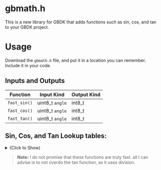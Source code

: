 # gbmath.h

This is a new library for GBDK that adds functions such as sin, cos, and tan to your GBDK project.


# Usage
Download the `gbmath.h` file, and put it in a location you can remember. 
Include it in your code.

## Inputs and Outputs

|Function|Input Kind|Output Kind|
|----------------|-------------------------------|-----------------------------|
|`fast_sin()`|uint8_t  `angle`|int8_t|
|`fast_cos()`|uint8_t  `angle`|int8_t|
|`fast_tan()`|uint8_t  `angle`|int8_t|


## Sin, Cos, and Tan Lookup tables:

<details>
  <summary>(Click to Show)</summary>
  
 ### SIN
 ```const  int8_t  sinTable[TABLE_SIZE] = {0, 3, 6, 9, 12, 15, 18, 21, 24, 27, 30, 33, 36, 39, 42, 45, 48, 51, 54, 57, 59, 62, 65, 67, 70, 73, 75, 78, 80, 82, 85, 87, 89, 91, 94, 96, 98, 100, 102, 103, 105, 107, 108, 110, 112, 113, 114, 116, 117, 118, 119, 120, 121, 122, 123, 123, 124, 125, 125, 126, 126, 126, 126, 126, 127, 126, 126, 126, 126, 126, 125, 125, 124, 123, 123, 122, 121, 120, 119, 118, 117, 116, 114, 113, 112, 110, 108, 107, 105, 103, 102, 100, 98, 96, 94, 91, 89, 87, 85, 82, 80, 78, 75, 73, 70, 67, 65, 62, 59, 57, 54, 51, 48, 45, 42, 39, 36, 33, 30, 27, 24, 21, 18, 15, 12, 9, 6, 3, 0, -3, -6, -9, -12, -15, -18, -21, -24, -27, -30, -33, -36, -39, -42, -45, -48, -51, -54, -57, -59, -62, -65, -67, -70, -73, -75, -78, -80, -82, -85, -87, -89, -91, -94, -96, -98, -100, -102, -103, -105, -107, -108, -110, -112, -113, -114, -116, -117, -118, -119, -120, -121, -122, -123, -123, -124, -125, -125, -126, -126, -126, -126, -126, -127, -126, -126, -126, -126, -126, -125, -125, -124, -123, -123, -122, -121, -120, -119, -118, -117, -116, -114, -113, -112, -110, -108, -107, -105, -103, -102, -100, -98, -96, -94, -91, -89, -87, -85, -82, -80, -78, -75, -73, -70, -67, -65, -62, -59, -57, -54, -51, -48, -45, -42, -39, -36, -33, -30, -27, -24, -21, -18, -15, -12, -9, -6, -3, };```

 ### COS
 ```const  int8_t  cosTable[TABLE_SIZE] = {127, 126, 126, 126, 126, 126, 125, 125, 124, 123, 123, 122, 121, 120, 119, 118, 117, 116, 114, 113, 112, 110, 108, 107, 105, 103, 102, 100, 98, 96, 94, 91, 89, 87, 85, 82, 80, 78, 75, 73, 70, 67, 65, 62, 59, 57, 54, 51, 48, 45, 42, 39, 36, 33, 30, 27, 24, 21, 18, 15, 12, 9, 6, 3, 0, -3, -6, -9, -12, -15, -18, -21, -24, -27, -30, -33, -36, -39, -42, -45, -48, -51, -54, -57, -59, -62, -65, -67, -70, -73, -75, -78, -80, -82, -85, -87, -89, -91, -94, -96, -98, -100, -102, -103, -105, -107, -108, -110, -112, -113, -114, -116, -117, -118, -119, -120, -121, -122, -123, -123, -124, -125, -125, -126, -126, -126, -126, -126, -127, -126, -126, -126, -126, -126, -125, -125, -124, -123, -123, -122, -121, -120, -119, -118, -117, -116, -114, -113, -112, -110, -108, -107, -105, -103, -102, -100, -98, -96, -94, -91, -89, -87, -85, -82, -80, -78, -75, -73, -70, -67, -65, -62, -59, -57, -54, -51, -48, -45, -42, -39, -36, -33, -30, -27, -24, -21, -18, -15, -12, -9, -6, -3, 0, 3, 6, 9, 12, 15, 18, 21, 24, 27, 30, 33, 36, 39, 42, 45, 48, 51, 54, 57, 59, 62, 65, 67, 70, 73, 75, 78, 80, 82, 85, 87, 89, 91, 94, 96, 98, 100, 102, 103, 105, 107, 108, 110, 112, 113, 114, 116, 117, 118, 119, 120, 121, 122, 123, 123, 124, 125, 125, 126, 126, 126, 126, 126, };```
 
### TAN

Tan simply uses the last 2 tables in order to save space.
I am considering a separate look up table to save speed.
```(fast_sin(angle) <<  8) /  fast_cos(angle)```


</details>

> **Note:** I do not promise that these functions are truly fast.
all I can advise is to not overdo the tan function, as it uses division.
